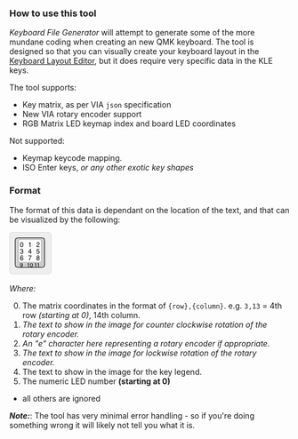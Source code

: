 ### How to use this tool

*Keyboard File Generator* will attempt to generate some of the more mundane coding when creating an new QMK keyboard.  The tool is designed so that you can visually create your keyboard layout in the [Keyboard Layout Editor](http://www.keyboard-layout-editor.com/), but it does require very specific data in the KLE keys.

The tool supports:
- Key matrix, as per VIA `json` specification
- New VIA rotary encoder support
- RGB Matrix LED keymap index and board LED coordinates

Not supported:
- Keymap keycode mapping.
- ISO Enter keys, *or any other exotic key shapes*

### Format

The format of this data is dependant on the location of the text, and that can be visualized by the following:

<img src="./kle_indexes.png" width="76" height="76">

*Where:*

0. The matrix coordinates in the format of `{row},{column}`. e.g. `3,13` = 4th row *(starting at 0)*, 14th column.
3. *The text to show in the image for counter clockwise rotation of the rotary encoder.*
4. *An "e" character here representing a rotary encoder if appropriate.*
5. *The text to show in the image for lockwise rotation of the rotary encoder.*
7. The text to show in the image for the key legend.
10. The numeric LED number **(starting at 0)**

- all others are ignored

***Note:***: The tool has very minimal error handling - so if you're doing something wrong it will likely not tell you what it is.

